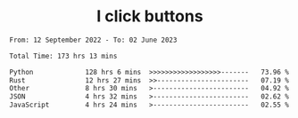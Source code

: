 <h1 align="center">
I click buttons
</h1>

<!--START_SECTION:waka-->

```txt
From: 12 September 2022 - To: 02 June 2023

Total Time: 173 hrs 13 mins

Python             128 hrs 6 mins  >>>>>>>>>>>>>>>>>>-------   73.96 %
Rust               12 hrs 27 mins  >>-----------------------   07.19 %
Other              8 hrs 30 mins   >------------------------   04.92 %
JSON               4 hrs 32 mins   >------------------------   02.62 %
JavaScript         4 hrs 24 mins   >------------------------   02.55 %
```

<!--END_SECTION:waka-->
